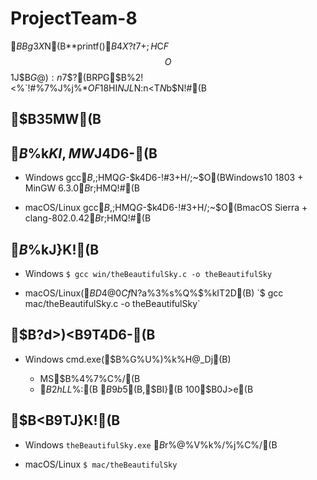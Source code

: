 # ProjectTeam-8

$BBg3X$N(B**printf()$B4X?t$7$+;H$C$F$$$O$$$1$J$$%2!<%`:n@.<B83(B**$B$G@):n$7$?(BRPG$B%2!<%`!#%7%J%j%*$OF1$8HI$NJL$N:n<T$N$b$N!#(B

## $B35MW(B

## $B%3%s%Q%$%k$KI,MW$J4D6-(B
* Windows
	gcc$B$,;HMQ$G$-$k4D6-!#3+H/;~$O(BWindows10 1803 + MinGW 6.3.0$B$r;HMQ!#(B

* macOS/Linux
	gcc$B$,;HMQ$G$-$k4D6-!#3+H/;~$O(BmacOS Sierra + clang-802.0.42$B$r;HMQ!#(B

## $B%3%s%Q%$%kJ}K!(B

* Windows
`$ gcc win/theBeautifulSky.c -o theBeautifulSky`

* macOS/Linux($BD4@0Cf$N$?$a%3%s%Q%$%kIT2D(B)
`$ gcc mac/theBeautifulSky.c -o theBeautifulSky`

## $B?d>)<B9T4D6-(B

* Windows
	cmd.exe($B%G%U%)%k%H@_Dj(B)
	
	* MS$B%4%7%C%/(B
 	* $B2hLL%P%C%U%!%5%$%:(B $B9b$5(B,$BI}(B 100$B0J>e(B 

## $B<B9TJ}K!(B

* Windows
`theBeautifulSky.exe` $B$r%@%V%k%/%j%C%/(B

* macOS/Linux
`$ mac/theBeautifulSky`

